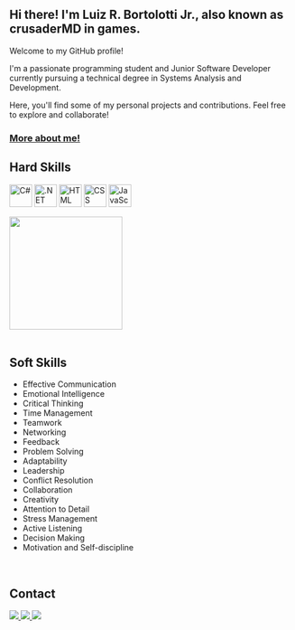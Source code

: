 <h2>Hi there! I'm Luiz R. Bortolotti Jr., also known as crusaderMD in games.</h2>
<p>Welcome to my GitHub profile! </p>
<p>I'm a passionate programming student and Junior Software Developer currently pursuing a technical degree in Systems Analysis and Development.</p>
<p>Here, you'll find some of my personal projects and contributions. Feel free to explore and collaborate!</p>
<h3><a href="https://crusadermd.github.io/perfil-dev/">More about me!</a></h3>
<h2>Hard Skills</h2>
<div style="display: inline_block">
  <img align="center" src="https://img.icons8.com/color/48/000000/c-sharp-logo.png" alt="C#" width="40" />
  <img align="center" src="https://img.icons8.com/color/48/000000/net-framework.png" alt=".NET" width="40" />  
  <img align="center" src="https://img.icons8.com/color/48/000000/html-5.png" alt="HTML" width="40" />
  <img align="center" src="https://img.icons8.com/color/48/000000/css3.png" alt="CSS" width="40" />
  <img align="center" src="https://img.icons8.com/color/48/000000/javascript.png" alt="JavaScript" width="40" />
</div>
<br>
<div style="display: inline_block">
<a href="https://github.com/crusaderMD/convoychat">
  <img height=200 align="center" src="https://github-readme-stats.vercel.app/api/top-langs?username=crusaderMD&layout=compact&langs_count=8&card_width=320&&theme=dark" />
</a>
</div>
<br>
<h2>Soft Skills</h2>
<ul>
  <li>Effective Communication</li>
  <li>Emotional Intelligence</li>
  <li>Critical Thinking</li>
  <li>Time Management</li>
  <li>Teamwork</li>
  <li>Networking</li>
  <li>Feedback</li>
  <li>Problem Solving</li>
  <li>Adaptability</li>
  <li>Leadership</li>
  <li>Conflict Resolution</li>
  <li>Collaboration</li>
  <li>Creativity</li>
  <li>Attention to Detail</li>
  <li>Stress Management</li>
  <li>Active Listening</li>
  <li>Decision Making</li>
  <li>Motivation and Self-discipline</li>
</ul>
<br>
<h2>Contact</h2>
<div> 
    <a href="mailto:luiz_bortolotti@hotmail.com">
        <img src="https://img.shields.io/badge/-Outlook-%23333?style=for-the-badge&logo=microsoft-outlook&logoColor=white" target="_blank">
    </a>
    <a href="https://www.linkedin.com/in/luiz-roberto-bortolotti-junior/" target="_blank">
        <img src="https://img.shields.io/badge/-LinkedIn-%230077B5?style=for-the-badge&logo=linkedin&logoColor=white" target="_blank">
    </a> 
    <a href="https://wa.me/5519995554682?text=Olá%20Luiz,%20gostaria%20de%20entrar%20em%20contato%20para%20conversar.%20Fico%20no%20aguardo%20da%20sua%20resposta.">
        <img src="https://img.shields.io/badge/WhatsApp-25D366?style=for-the-badge&logo=whatsapp&logoColor=white" target="_blank">
    </a> 
</div>

